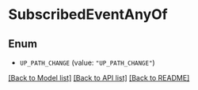 # SubscribedEventAnyOf

## Enum


* `UP_PATH_CHANGE` (value: `"UP_PATH_CHANGE"`)


[[Back to Model list]](../README.md#documentation-for-models) [[Back to API list]](../README.md#documentation-for-api-endpoints) [[Back to README]](../README.md)


